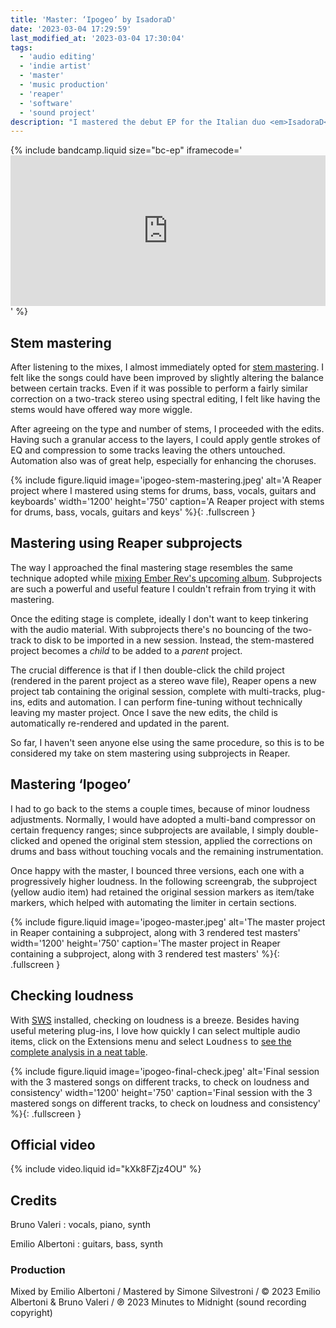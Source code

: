 ```yaml
---
title: 'Master: ‘Ipogeo’ by IsadoraD'
date: '2023-03-04 17:29:59'
last_modified_at: '2023-03-04 17:30:04'
tags: 
  - 'audio editing'
  - 'indie artist'
  - 'master'
  - 'music production'
  - 'reaper'
  - 'software'
  - 'sound project'
description: "I mastered the debut EP for the Italian duo <em>IsadoraD</em>. They blend electronica, pop and indie."
---
```

{% include bandcamp.liquid size="bc-ep" iframecode='<iframe style="border: 0; width: 100%; height: 241px;" src="https://bandcamp.com/EmbeddedPlayer/album=3556110038/size=large/bgcol=ffffff/linkcol=333333/artwork=small/transparent=true/"><a href="https://isadorad.bandcamp.com/album/ipogeo">Ipogeo by IsadoraD</a></iframe>' %}

## Stem mastering

After listening to the mixes, I almost immediately opted for [stem mastering](https://www.izotope.com/en/learn/stem-mastering.html). I felt like the songs could have been improved by slightly altering the balance between certain tracks. Even if it was possible to perform a fairly similar correction on a two-track stereo using spectral editing, I felt like having the stems would have offered way more wiggle.

After agreeing on the type and number of stems, I proceeded with the edits. Having such a granular access to the layers, I could apply gentle strokes of EQ and compression to some tracks leaving the others untouched. Automation also was of great help, especially for enhancing the choruses.

{% include figure.liquid image='ipogeo-stem-mastering.jpeg' alt='A Reaper project where I mastered using stems for drums, bass, vocals, guitars and keyboards' width='1200' height='750' caption='A Reaper project with stems for drums, bass, vocals, guitars and keys' %}{: .fullscreen }

## Mastering using Reaper subprojects

The way I approached the final mastering stage resembles the same technique adopted while [mixing Ember Rev's upcoming album](/blog/mix-ember-rev-reaper-subprojects/). Subprojects are such a powerful and useful feature I couldn't refrain from trying it with mastering.

Once the editing stage is complete, ideally I don't want to keep tinkering with the audio material. With subprojects there's no bouncing of the two-track to disk to be imported in a new session. Instead, the stem-mastered project becomes a _child_ to be added to a _parent_ project.

The crucial difference is that if I then double-click the child project (rendered in the parent project as a stereo wave file), Reaper opens a new project tab containing the original session, complete with multi-tracks, plug-ins, edits and automation. I can perform fine-tuning without technically leaving my master project. Once I save the new edits, the child is automatically re-rendered and updated in the parent.

So far, I haven't seen anyone else using the same procedure, so this is to be considered my take on stem mastering using subprojects in Reaper.

## Mastering ‘Ipogeo’

I had to go back to the stems a couple times, because of minor loudness adjustments. Normally, I would have adopted a multi-band compressor on certain frequency ranges; since subprojects are available, I simply double-clicked and opened the original stem stession, applied the corrections on drums and bass without touching vocals and the remaining instrumentation.

Once happy with the master, I bounced three versions, each one with a progressively higher loudness. In the following screengrab, the subproject (yellow audio item) had retained the original session markers as item/take markers, which helped with automating the limiter in certain sections.

{% include figure.liquid image='ipogeo-master.jpeg' alt='The master project in Reaper containing a subproject, along with 3 rendered test masters' width='1200' height='750' caption='The master project in Reaper containing a subproject, along with 3 rendered test masters' %}{: .fullscreen }

## Checking loudness

With [SWS](https://www.sws-extension.org/) installed, checking on loudness is a breeze. Besides having useful metering plug-ins, I love how quickly I can select multiple audio items, click on the Extensions menu and select <kbd>Loudness</kbd> to [see the complete analysis in a neat table](https://wiki.cockos.com/wiki/index.php/Measure_and_normalize_loudness_with_SWS).

{% include figure.liquid image='ipogeo-final-check.jpeg' alt='Final session with the 3 mastered songs on different tracks, to check on loudness and consistency' width='1200' height='750' caption='Final session with the 3 mastered songs on different tracks, to check on loudness and consistency' %}{: .fullscreen }

## Official video

{% include video.liquid id="kXk8FZjz4OU" %}

## Credits

Bruno Valeri
: vocals, piano, synth

Emilio Albertoni
: guitars, bass, synth

### Production

Mixed by Emilio Albertoni / Mastered by Simone Silvestroni / &copy; 2023 Emilio Albertoni &amp; Bruno Valeri / ℗ 2023 Minutes to Midnight (sound recording copyright)
